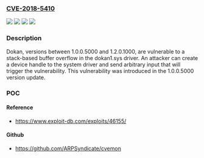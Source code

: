 ### [CVE-2018-5410](https://cve.mitre.org/cgi-bin/cvename.cgi?name=CVE-2018-5410)
![](https://img.shields.io/static/v1?label=Product&message=Open%20Source%20File%20System&color=blue)
![](https://img.shields.io/static/v1?label=Version&message=1.0.0.5000%20&color=brightgreen)
![](https://img.shields.io/static/v1?label=Version&message=1.2.0.1000%20&color=brightgreen)
![](https://img.shields.io/static/v1?label=Vulnerability&message=CWE-121%3A%20Stack-based%20Buffer%20Overflow&color=brightgreen)

### Description

Dokan, versions between 1.0.0.5000 and 1.2.0.1000, are vulnerable to a stack-based buffer overflow in the dokan1.sys driver. An attacker can create a device handle to the system driver and send arbitrary input that will trigger the vulnerability. This vulnerability was introduced in the 1.0.0.5000 version update.

### POC

#### Reference
- https://www.exploit-db.com/exploits/46155/

#### Github
- https://github.com/ARPSyndicate/cvemon

